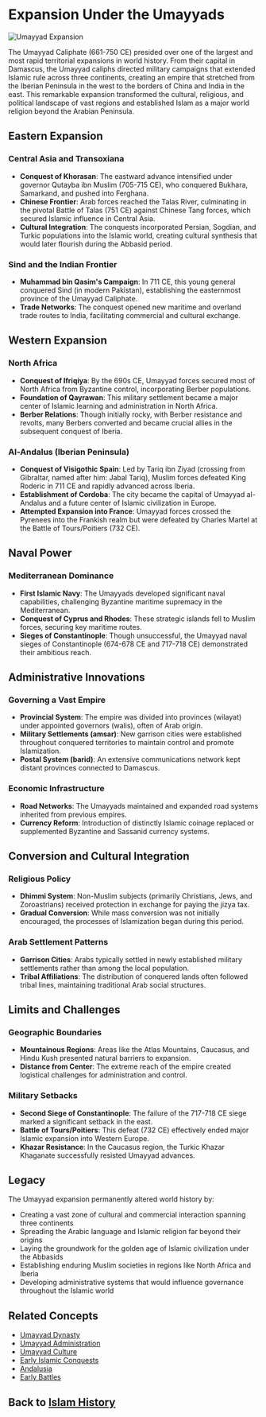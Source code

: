 # Expansion Under the Umayyads

![Umayyad Expansion](../../images/umayyad_expansion.jpg)

The Umayyad Caliphate (661-750 CE) presided over one of the largest and most rapid territorial expansions in world history. From their capital in Damascus, the Umayyad caliphs directed military campaigns that extended Islamic rule across three continents, creating an empire that stretched from the Iberian Peninsula in the west to the borders of China and India in the east. This remarkable expansion transformed the cultural, religious, and political landscape of vast regions and established Islam as a major world religion beyond the Arabian Peninsula.

## Eastern Expansion

### Central Asia and Transoxiana
- **Conquest of Khorasan**: The eastward advance intensified under governor Qutayba ibn Muslim (705-715 CE), who conquered Bukhara, Samarkand, and pushed into Ferghana.
- **Chinese Frontier**: Arab forces reached the Talas River, culminating in the pivotal Battle of Talas (751 CE) against Chinese Tang forces, which secured Islamic influence in Central Asia.
- **Cultural Integration**: The conquests incorporated Persian, Sogdian, and Turkic populations into the Islamic world, creating cultural synthesis that would later flourish during the Abbasid period.

### Sind and the Indian Frontier
- **Muhammad bin Qasim's Campaign**: In 711 CE, this young general conquered Sind (in modern Pakistan), establishing the easternmost province of the Umayyad Caliphate.
- **Trade Networks**: The conquest opened new maritime and overland trade routes to India, facilitating commercial and cultural exchange.

## Western Expansion

### North Africa
- **Conquest of Ifriqiya**: By the 690s CE, Umayyad forces secured most of North Africa from Byzantine control, incorporating Berber populations.
- **Foundation of Qayrawan**: This military settlement became a major center of Islamic learning and administration in North Africa.
- **Berber Relations**: Though initially rocky, with Berber resistance and revolts, many Berbers converted and became crucial allies in the subsequent conquest of Iberia.

### Al-Andalus (Iberian Peninsula)
- **Conquest of Visigothic Spain**: Led by Tariq ibn Ziyad (crossing from Gibraltar, named after him: Jabal Tariq), Muslim forces defeated King Roderic in 711 CE and rapidly advanced across Iberia.
- **Establishment of Cordoba**: The city became the capital of Umayyad al-Andalus and a future center of Islamic civilization in Europe.
- **Attempted Expansion into France**: Umayyad forces crossed the Pyrenees into the Frankish realm but were defeated by Charles Martel at the Battle of Tours/Poitiers (732 CE).

## Naval Power

### Mediterranean Dominance
- **First Islamic Navy**: The Umayyads developed significant naval capabilities, challenging Byzantine maritime supremacy in the Mediterranean.
- **Conquest of Cyprus and Rhodes**: These strategic islands fell to Muslim forces, securing key maritime routes.
- **Sieges of Constantinople**: Though unsuccessful, the Umayyad naval sieges of Constantinople (674-678 CE and 717-718 CE) demonstrated their ambitious reach.

## Administrative Innovations

### Governing a Vast Empire
- **Provincial System**: The empire was divided into provinces (wilayat) under appointed governors (walis), often of Arab origin.
- **Military Settlements (amsar)**: New garrison cities were established throughout conquered territories to maintain control and promote Islamization.
- **Postal System (barid)**: An extensive communications network kept distant provinces connected to Damascus.

### Economic Infrastructure
- **Road Networks**: The Umayyads maintained and expanded road systems inherited from previous empires.
- **Currency Reform**: Introduction of distinctly Islamic coinage replaced or supplemented Byzantine and Sassanid currency systems.

## Conversion and Cultural Integration

### Religious Policy
- **Dhimmi System**: Non-Muslim subjects (primarily Christians, Jews, and Zoroastrians) received protection in exchange for paying the jizya tax.
- **Gradual Conversion**: While mass conversion was not initially encouraged, the processes of Islamization began during this period.

### Arab Settlement Patterns
- **Garrison Cities**: Arabs typically settled in newly established military settlements rather than among the local population.
- **Tribal Affiliations**: The distribution of conquered lands often followed tribal lines, maintaining traditional Arab social structures.

## Limits and Challenges

### Geographic Boundaries
- **Mountainous Regions**: Areas like the Atlas Mountains, Caucasus, and Hindu Kush presented natural barriers to expansion.
- **Distance from Center**: The extreme reach of the empire created logistical challenges for administration and control.

### Military Setbacks
- **Second Siege of Constantinople**: The failure of the 717-718 CE siege marked a significant setback in the east.
- **Battle of Tours/Poitiers**: This defeat (732 CE) effectively ended major Islamic expansion into Western Europe.
- **Khazar Resistance**: In the Caucasus region, the Turkic Khazar Khaganate successfully resisted Umayyad advances.

## Legacy

The Umayyad expansion permanently altered world history by:
- Creating a vast zone of cultural and commercial interaction spanning three continents
- Spreading the Arabic language and Islamic religion far beyond their origins
- Laying the groundwork for the golden age of Islamic civilization under the Abbasids
- Establishing enduring Muslim societies in regions like North Africa and Iberia
- Developing administrative systems that would influence governance throughout the Islamic world

## Related Concepts
- [Umayyad Dynasty](./umayyad_dynasty.md)
- [Umayyad Administration](./umayyad_administration.md)
- [Umayyad Culture](./umayyad_culture.md)
- [Early Islamic Conquests](./early_conquests.md)
- [Andalusia](./andalusia.md)
- [Early Battles](./early_battles.md)

## Back to [Islam History](./README.md)
